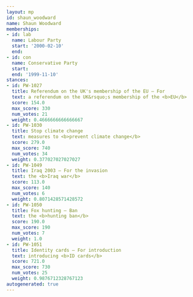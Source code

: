 ```yaml
---
layout: mp
id: shaun_woodward
name: Shaun Woodward
memberships:
- id: lab
  name: Labour Party
  start: '2000-02-10'
  end: 
- id: con
  name: Conservative Party
  start: 
  end: '1999-11-10'
stances:
- id: PW-1027
  title: Referendum on the UK's membership of the EU — For
  text: a referendum on the UK&rsquo;s membership of the <b>EU</b>
  score: 154.0
  max_score: 330
  num_votes: 21
  weight: 0.4666666666666667
- id: PW-1030
  title: Stop climate change
  text: measures to <b>prevent climate change</b>
  score: 279.0
  max_score: 740
  num_votes: 34
  weight: 0.377027027027027
- id: PW-1049
  title: Iraq 2003 — For the invasion
  text: the <b>Iraq war</b>
  score: 113.0
  max_score: 140
  num_votes: 6
  weight: 0.8071428571428572
- id: PW-1050
  title: Fox hunting — Ban
  text: the <b>hunting ban</b>
  score: 190.0
  max_score: 190
  num_votes: 7
  weight: 1.0
- id: PW-1051
  title: Identity cards — For introduction
  text: introducing <b>ID cards</b>
  score: 721.0
  max_score: 730
  num_votes: 25
  weight: 0.9876712328767123
autogenerated: true
---
```

